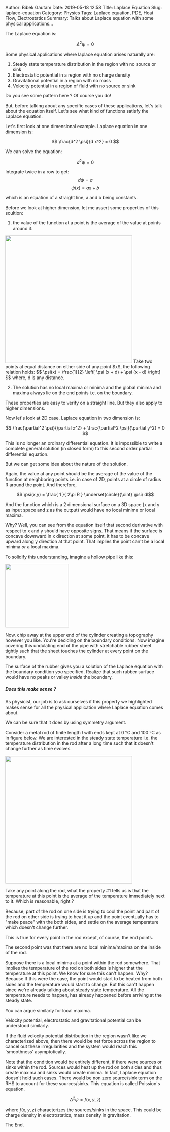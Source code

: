 Author: Bibek Gautam
Date: 2019-05-18 12:58
Title: Laplace Equation
Slug: laplace-equation
Category: Physics
Tags: Laplace equation, PDE, Heat Flow, Electrostatics
Summary: Talks about Laplace equation with some physical applications...

The Laplace equation is:

$$\Delta^2 \psi  = 0 $$

Some physical applications where laplace equation arises naturally are:  

1. Steady state temperature distribution in the region with no source or sink
2. Electrostatic potential in a region with no charge density
3. Gravitational potential in a region with no mass
4. Velocity potential in a region of fluid with no source or sink

Do you see some pattern here ? Of course you do!


But, before talking about any specific cases of these applications, let's talk about the equation itself.
Let's see what kind of functions satisfy the Laplace equation.

Let's first look at one dimensional example. Laplace equation in one dimension is:

$$ \frac{d^2 \psi}{d x^2} = 0 $$

We can solve the equation:

$$ d^2 \psi = 0 $$

Integrate twice in a row to get:
$$ d \psi = a $$
$$ \psi(x) = ax + b $$

which is an equation of a straight line, a and b being constants.


Before we look at higher dimension, let me assert some properties of this soultion:  

1. the value of the function at a point is the average of the value at points around it.  
  <img src="/images/st-line-average.png" width='400'/>  
   Take two points at equal distance on either side of any point $x$, the following relation holds:
  $$ \psi(x) = \frac{1}{2} \left[ \psi (x + d) + \psi (x - d) \right] $$  
  where, d is any distance.

2. The solution has no local maxima or minima and the global minima and maxima always lie on the
   end points i.e. on the boundary.

These properties are easy to verify on a straight line. But they also apply to higher dimensions.

Now let's look at 2D case. Laplace equation in two dimension is:

$$ \frac{\partial^2 \psi}{\partial x^2} + \frac{\partial^2 \psi}{\partial y^2} = 0 $$

This is no longer an ordinary differential equation. It is impossible to write a complete general
solution (in closed form) to this second order partial differential equation.

But we can get some idea about the nature of the solution.

Again, the value at any point should be the average of the value of the function at neighboring
points i.e. in case of 2D, points at a circle of radius R around the point. And therefore,

$$ \psi(x,y) = \frac{ 1 }{ 2\pi R } \underset{circle}{\oint} \psi\ dl$$

And the function which is a 2 dimensional surface on a 3D space (x and y as input space and z as
the output) would have no local minima or local maxima.

Why? Well, you can see from the equation itself that second derivative with respect to x and y
should have opposite signs. That means if the surface is concave downward in x direction at some
point, it has to be concave upward along y direction at that point. That implies the point can't be
a local minima *or* a local maxima.

To solidify this understanding, imagine a hollow pipe like this:

<img src="/images/cylinder.png" width='200'/>

Now, chip away at the upper end of the cylinder creating a topography however you like. You're deciding
on the boundary conditions. Now imagine covering this undulating end of the pipe with stretchable
rubber sheet tightly such that the sheet touches the cylinder at every point on the boundary.

The surface of the rubber gives you a solution of the Laplace equation with the boundary condition
*you* specified. Realize that such rubber surface would have no peaks or valley *inside* the boundary.

##### Does this make sense ?
As physicist, our job is to ask ourselves if this property we highlighted makes sense for all the
physical application where Laplace equation comes about.

We can be sure that it does by using symmetry argument.

Consider a metal rod of finite length $l$ with ends kept at 0 &deg;C and 100 &deg;C as in figure
below. We are interested in the steady state temperature i.e. the temperature distribution in the rod
after a long time such that it doesn't change further as time evolves.

<img src="/images/rod.png" width='400'/>

Take any point along the rod, what the property #1 tells us is that the temperature at this point is
the average of the temperature immediately next to it. Which is reasonable, right ?

<!img src="/images/temp-grad.png" align=centerwidth='150' height='20'/!>

Because, part of the rod on one side is trying to cool the point and part of the rod on other side is
trying to heat it up and the point eventually has to "make peace" with the both sides, and settle on
the average temperature which doesn't change further.

This is true for every point in the rod except, of course, the end points.

The second point was that there are no local minima/maxima on the inside of the rod.

Suppose there is a local minima at a point within the rod somewhere. That implies the temperature of the
rod on both sides is higher that the temperature at this point. We know for sure this can't happen. Why?
Because If this were the case, the point would start to be heated from both sides and the temperature would
start to change. But this can't happen since we're already talking about steady state temperature. All the temperature needs to happen, has already happened before arriving at the steady state.

You can argue similarly for local maxima.

Velocity potential, electrostatic and gravitational potential can be understood similarly.

If the fluid velocity potential distribution in the region wasn't like we characterized above, then
there would be net force across the region to cancel out these irregularities and the system would
reach this 'smoothness' asymptotically.

Note that the condition would be entirely different, if there were sources or sinks within the rod.
Sources would heat up the rod on both sides and thus create maxima and sinks would create
minima. In fact, Laplace equation doesn't hold such cases. There would be non zero source/sink term
on the RHS to account for these sources/sinks. This equation is called Poission's equation.

$$\Delta^2 \psi  = f(x,y,z) $$

where $f(x,y,z)$ characterizes the sources/sinks in the space. This could be charge density in
electrostatics, mass density in gravitation.

The End.
